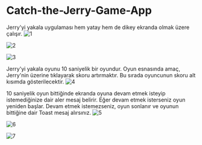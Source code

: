 # Catch-the-Jerry-Game-App
Jerry'yi yakala uygulaması hem yatay hem de dikey ekranda olmak üzere çalışır.
![1](https://user-images.githubusercontent.com/92184238/193337671-f3244f73-6c87-4158-a5fc-ff6dee8734f9.png)

![2](https://user-images.githubusercontent.com/92184238/193337689-47ada84b-343f-481b-bcb9-2fa4f0eccdeb.png)

![3](https://user-images.githubusercontent.com/92184238/193337707-d16f017e-3a63-4b76-83cf-2e7cab7418bf.png)


Jerry'yi yakala oyunu 10 saniyelik bir oyundur. Oyun esnasında amaç, Jerry'nin üzerine tıklayarak skoru artırmaktır. Bu sırada oyuncunun skoru alt kısımda gösterilecektir.
![4](https://user-images.githubusercontent.com/92184238/193338144-319763b4-0acb-4642-bcb1-8c4917a9fabe.png)


10 saniyelik oyun bittiğinde ekranda oyuna devam etmek isteyip istemediğinize dair aler mesaj belirir. Eğer devam etmek isterseniz oyun yeniden başlar. Devam etmek istemezseniz, oyun sonlanır ve oyunun bittiğine dair Toast mesaj alırsınız.
![5](https://user-images.githubusercontent.com/92184238/193338494-f8285d75-1c02-4cd1-a1bf-e882c8286313.png)

![6](https://user-images.githubusercontent.com/92184238/193338572-c819697f-6047-4e22-bbdb-fd84d1e58732.png)

![7](https://user-images.githubusercontent.com/92184238/193338594-a405b351-5334-45b8-b082-0d37c30e9d52.png)
